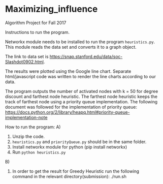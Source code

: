 # Maximizing_influence
Algorithm Project for Fall 2017

Instructions to run the program.

Networkx module needs to be installed to run the program `heuristics.py`. 
This module reads the data set and converts it to a graph object. 

The link to data set is https://snap.stanford.edu/data/soc-Slashdot0902.html.

The results were plotted using the Google line chart. 
Separate html/javascript code was written to render the line charts according to our data. 

The program outputs the number of activated nodes with k = 50 for degree discount and farthest node heuristic.
The farthest node heuristic keeps the track of farthest node using a priority queue implementation. 
The following document was followed for the implementation of priority queue:
https://docs.python.org/2/library/heapq.html#priority-queue-implementation-note


How to run the program:
A)
1. Unzip the code. 
2. `heuristics.py` and `priorityQueue.py` should be in the same folder. 
3. Install networkx module for python (pip install networkx)
4. Run `python heuristics.py`

B)
1. In order to get the result for Greedy Heuristic run the following command in the relevant directory(submission):
./run.sh


